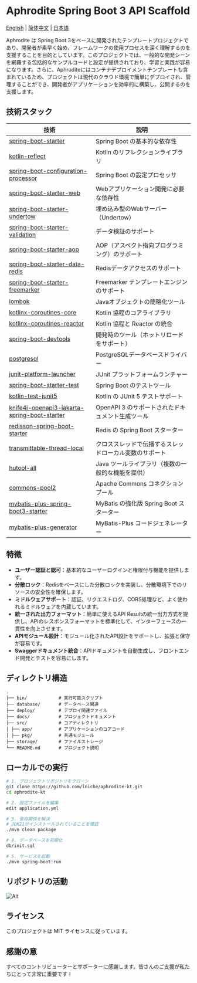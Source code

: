 # Aphrodite Spring Boot 3 API Scaffold

[English](README.md) | [简体中文](README-zh.md) | [日本語](README-jp.md)

Aphrodite は Spring Boot
3をベースに開発されたテンプレートプロジェクトであり、開発者が素早く始め、フレームワークの使用プロセスを深く理解するのを支援することを目的としています。このプロジェクトでは、一般的な開発シーンを網羅する包括的なサンプルコードと設定が提供されており、学習と実践が容易になります。さらに、Aphroditeにはコンテナデプロイメントテンプレートも含まれているため、プロジェクトは現代のクラウド環境で簡単にデプロイされ、管理することができ、開発者がアプリケーションを効率的に構築し、公開するのを支援します。

## 技術スタック

| 技術                                                                                                                                               | 説明                             |
|--------------------------------------------------------------------------------------------------------------------------------------------------|--------------------------------|
| [spring-boot-starter](https://spring.io/projects/spring-boot)                                                                                    | Spring Boot の基本的な依存性           |
| [kotlin-reflect](https://kotlinlang.org/api/latest/jvm/stdlib/kotlin.reflect/)                                                                   | Kotlin のリフレクションライブラリ           |
| [spring-boot-configuration-processor](https://docs.spring.io/spring-boot/docs/current/reference/html/boot-features-configuration-processor.html) | Spring Boot の設定プロセッサ           |
| [spring-boot-starter-web](https://spring.io/projects/spring-boot)                                                                                | Webアプリケーション開発に必要な依存性           |
| [spring-boot-starter-undertow](https://spring.io/projects/spring-boot)                                                                           | 埋め込み型のWebサーバー（Undertow）        |
| [spring-boot-starter-validation](https://spring.io/projects/spring-boot)                                                                         | データ検証のサポート                     |
| [spring-boot-starter-aop](https://spring.io/projects/spring-boot)                                                                                | AOP（アスペクト指向プログラミング）のサポート       |
| [spring-boot-starter-data-redis](https://spring.io/projects/spring-data-redis)                                                                   | Redisデータアクセスのサポート              |
| [spring-boot-starter-freemarker](https://spring.io/projects/spring-boot)                                                                         | Freemarker テンプレートエンジンのサポート     |
| [lombok](https://projectlombok.org/)                                                                                                             | Javaオブジェクトの簡略化ツール              |
| [kotlinx-coroutines-core](https://kotlinlang.org/docs/coroutines-overview.html)                                                                  | Kotlin 協程のコアライブラリ              |
| [kotlinx-coroutines-reactor](https://kotlinlang.org/docs/coroutines-guide.html#reactor)                                                          | Kotlin 協程と Reactor の統合         |
| [spring-boot-devtools](https://docs.spring.io/spring-boot/docs/current/reference/html/using.html#using-boot-devtools)                            | 開発時のツール（ホットリロードをサポート）          |
| [postgresql](https://jdbc.postgresql.org/)                                                                                                       | PostgreSQLデータベースドライバー          |
| [junit-platform-launcher](https://junit.org/junit5/docs/current/user-guide/#overview-platform-launcher)                                          | JUnit プラットフォームランチャー            |
| [spring-boot-starter-test](https://spring.io/projects/spring-boot)                                                                               | Spring Boot のテストツール            |
| [kotlin-test-junit5](https://kotlinlang.org/docs/junit-5.html)                                                                                   | Kotlin の JUnit 5 テストサポート       |
| [knife4j-openapi3-jakarta-spring-boot-starter](https://knife4j.github.io/knife4j/)                                                               | OpenAPI 3 のサポートされたドキュメント生成ツール  |
| [redisson-spring-boot-starter](https://github.com/redisson/redisson)                                                                             | Redis の Spring Boot スターター      |
| [transmittable-thread-local](https://github.com/alibaba/transmittable-thread-local)                                                              | クロススレッドで伝播するスレッドローカル変数のサポート    |
| [hutool-all](https://github.com/dromara/hutool)                                                                                                  | Java ツールライブラリ（複数の一般的な機能を提供）    |
| [commons-pool2](https://commons.apache.org/proper/commons-pool/)                                                                                 | Apache Commons コネクションプール       |
| [mybatis-plus-spring-boot3-starter](https://mp.baomidou.com/)                                                                                    | MyBatis の強化版 Spring Boot スターター |
| [mybatis-plus-generator](https://mp.baomidou.com/guide/generator.html)                                                                           | MyBatis-Plus コードジェネレーター        |

## 特徴

- **ユーザー認証と認可**：基本的なユーザーログインと権限付与機能を提供します。
- **分散ロック**：Redisをベースにした分散ロックを実装し、分散環境下でのリソースの安全性を確保します。
- **ミドルウェアサポート**：認証、リクエストログ、CORS処理など、よく使われるミドルウェアを内蔵しています。
- **統一された出力フォーマット**：簡単に使えるAPI Resultの統一出力方式を提供し、APIのレスポンスフォーマットを標準化して、インターフェースの一貫性を向上させます。
- **APIモジュール設計**：モジュール化されたAPI設計をサポートし、拡張と保守が容易です。
- **Swaggerドキュメント統合**：APIドキュメントを自動生成し、フロントエンド開発とテストを容易にします。

## ディレクトリ構造

```
.
├── bin/            # 実行可能スクリプト
├── database/       # データベース関連
├── deploy/         # デプロイ関連ファイル
├── docs/           # プロジェクトドキュメント
├── src/            # コアディレクトリ
│ ├── app/          # アプリケーションのコアコード
│ ├── pkg/          # 共通モジュール
├── storage/        # ファイルストレージ
└── README.md       # プロジェクト説明

```

## ローカルでの実行

```bash
# 1. プロジェクトリポジトリをクローン
git clone https://github.com/lniche/aphrodite-kt.git
cd aphrodite-kt

# 2. 設定ファイルを編集
edit application.yml

# 3. 依存関係を解決
# JDK21がインストールされていることを確認
./mvn clean package

# 4. データベースを初期化
db/init.sql

# 5. サービスを起動
./mvn spring-boot:run
```

## リポジトリの活動

![Alt](https://repobeats.axiom.co/api/embed/8c4c3c37cf3d00a71bc527b1a0eee18d2f20f7b5.svg "Repobeats analytics image")

## ライセンス

このプロジェクトは MIT ライセンスに従っています。

## 感謝の意

すべてのコントリビューターとサポーターに感謝します。皆さんのご支援が私たちにとって非常に重要です！

